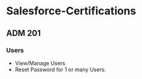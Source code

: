 # Salesforce-Certifications

## ADM 201

### Users
   * View/Manage Users
   * Reset Password for 1 or many Users.
